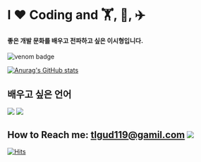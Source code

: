 
# I ❤️ Coding and  🏋️, 🎳, ✈️

#### 좋은 개발 문화를 배우고 전파하고 싶은 이시형입니다.
![venom badge](https://capsule-render.vercel.app/api?type=venom&color=linear-gradient(to%20right,%235d4ca1,%23994ccd)&text=Hello,%20I'm%20Sihyeong&fontColor=000000&fontSize=60&height=200&fontAlign=60)





[![Anurag's GitHub stats](https://github-readme-stats.vercel.app/api?username=SHNAME)](https://github.com/anuraghazra/github-readme-stats)

## 배우고 싶은 언어
![](https://img.shields.io/badge/Java-ED8B00?style=for-the-badge&logo=openjdk&logoColor=white)
![](https://img.shields.io/badge/Kotlin-0095D5?&style=for-the-badge&logo=kotlin&logoColor=white)




##  How to Reach me:   tlgud119@gamil.com ![]( https://img.shields.io/badge/Gmail-D14836?style=for-the-badge&logo=gmail&logoColor=white)

[![Hits](https://hits.seeyoufarm.com/api/count/incr/badge.svg?url=https%3A%2F%2Fgithub.com%2Ftlgud119%2Fhit-counter&count_bg=%232F2F2F&title_bg=%2315E16A&icon=&icon_color=%23E7E7E7&title=hits&edge_flat=false)](https://hits.seeyoufarm.com)





